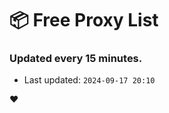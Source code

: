 # :package: Free Proxy List
### Updated every 15 minutes.

- Last updated: `2024-09-17 20:10`

:heart:
